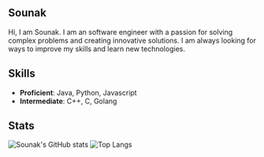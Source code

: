 ## Sounak
Hi, I am Sounak. 
I am an software engineer with a passion for solving complex problems and creating innovative solutions. I am always looking for ways to improve my skills and learn new technologies.

## Skills
- **Proficient**: Java, Python, Javascript
- **Intermediate**: C++, C, Golang

## Stats
![Sounak's GitHub stats](https://github-readme-stats-theta-kohl.vercel.app/api?username=SounakMandal&theme=transparent&show_icons=true&hide_rank=true&count_private=true&role=OWNER,ORGANIZATION_MEMBER,COLLABORATOR)
![Top Langs](https://github-readme-stats-theta-kohl.vercel.app/api/top-langs/?username=SounakMandal&theme=transparent&langs_count=3&size_weight=0&count_weight=1)

<!--
![Harlok's WakaTime stats](https://github-readme-stats.vercel.app/api/wakatime?username=SounakMandal)
- 🔭 I’m currently working on ...
- 🌱 I’m currently learning ...
- 👯 I’m looking to collaborate on ...
- 🤔 I’m looking for help with ...
- 💬 Ask me about ...
- 📫 How to reach me: ...
- 😄 Pronouns: ...
- ⚡ Fun fact: ...
-->
